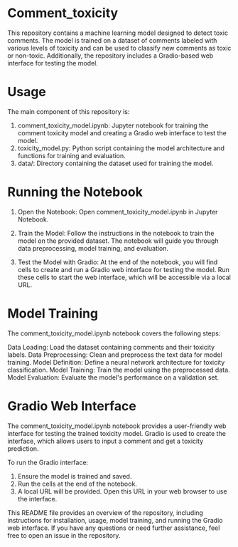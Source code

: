 # Comment_toxicity
This repository contains a machine learning model designed to detect toxic comments. The model is trained on a dataset of comments labeled with various levels of toxicity and can be used to classify new comments as toxic or non-toxic. Additionally, the repository includes a Gradio-based web interface for testing the model.

# Usage
The main component of this repository is:

1. comment_toxicity_model.ipynb: Jupyter notebook for training the comment toxicity model and creating a Gradio web interface to test the model.
2. toxicity_model.py: Python script containing the model architecture and functions for training and evaluation.
3. data/: Directory containing the dataset used for training the model.

# Running the Notebook
1. Open the Notebook:
   Open comment_toxicity_model.ipynb in Jupyter Notebook.

2. Train the Model:
   Follow the instructions in the notebook to train the model on the provided dataset. The notebook will guide you through data preprocessing, model training, and evaluation.

3. Test the Model with Gradio:
   At the end of the notebook, you will find cells to create and run a Gradio web interface for testing the model. Run these cells to start the web interface, which will be accessible via a local URL.

# Model Training
The comment_toxicity_model.ipynb notebook covers the following steps:

Data Loading: Load the dataset containing comments and their toxicity labels.
Data Preprocessing: Clean and preprocess the text data for model training.
Model Definition: Define a neural network architecture for toxicity classification.
Model Training: Train the model using the preprocessed data.
Model Evaluation: Evaluate the model's performance on a validation set.

# Gradio Web Interface
The comment_toxicity_model.ipynb notebook provides a user-friendly web interface for testing the trained toxicity model. Gradio is used to create the interface, which allows users to input a comment and get a toxicity prediction.

To run the Gradio interface:

1. Ensure the model is trained and saved.
2. Run the cells at the end of the notebook.
3. A local URL will be provided. Open this URL in your web browser to use the interface.





This README file provides an overview of the repository, including instructions for installation, usage, model training, and running the Gradio web interface. If you have any questions or need further assistance, feel free to open an issue in the repository.






